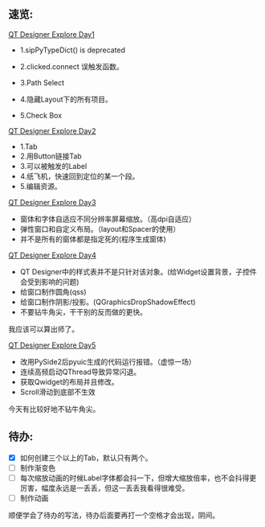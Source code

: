 ## 速览:

[QT Designer Explore Day1](http://xnnehang.top/blog/65)

* 1.sipPyTypeDict() is deprecated
* 2.clicked.connect 误触发函数。

* 3.Path Select

* 4.隐藏Layout下的所有项目。
* 5.Check Box

[QT Designer Explore Day2](http://xnnehang.top/blog/66)

* 1.Tab
* 2.用Button链接Tab
* 3.可以被触发的Label
* 4.纸飞机，快速回到定位的某一个段。
* 5.编辑资源。



[QT Designer Explore Day3](http://xnnehang.top/blog/71)

* 窗体和字体自适应不同分辨率屏幕缩放。（高dpi自适应）
* 弹性窗口和自定义布局。（layout和Spacer的使用）
* 并不是所有的窗体都是指定死的(程序生成窗体)



[QT Designer Explore Day4](http://xnnehang.top/blog/74)

*  QT Designer中的样式表并不是只针对该对象。(给Widget设置背景，子控件会受到影响的问题)
*  给窗口制作圆角(qss)
*  给窗口制作阴影/投影。(QGraphicsDropShadowEffect)
* 不要钻牛角尖，干干别的反而做的更快。

我应该可以算出师了。



[QT Designer Explore Day5](http://xnnehang.top/blog/75)

*  改用PySide2后pyuic生成的代码运行报错。（虚惊一场）
*  连续高频启动QThread导致异常闪退。
*  获取Qwidget的布局并且修改。
*  Scroll滑动到底部不生效

今天有比较好地不钻牛角尖。



## 待办:

- [x]  如何创建三个以上的Tab，默认只有两个。
- [ ] 制作渐变色
- [ ]  每次缩放动画的时候Label字体都会抖一下，但增大缩放倍率，也不会抖得更厉害，幅度永远是一丢丢，但这一丢丢我看得很难受。
- [ ]  制作动画

顺便学会了待办的写法，待办后面要再打一个空格才会出现，阴间。